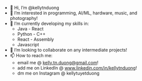 - 👋 Hi, I’m @kellytnduong
- 👀 I’m interested in programming, AI/ML, hardware, music, and photography!
- 🌱 I’m currently developing my skills in:
     - Java        - React
     - Python      - C++
     - React       - Assembly
     - Javascript
- 💞️ I’m looking to collaborate on any intermediate projects!
- 📫 How to reach me: 
     - email me @ kelly.tn.duong@gmail.com!
     - add me on LinkedIn @ www.linkedin.com/in/kellytnduong!
     - dm me on Instagram @ kellytuyetduong
